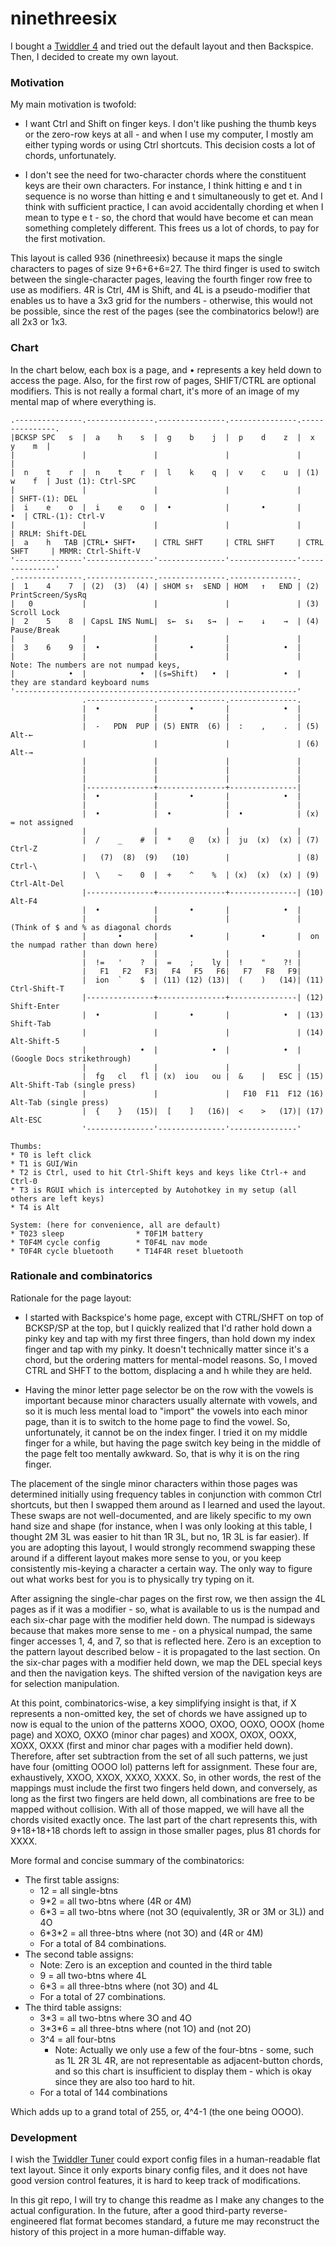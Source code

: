 # ninethreesix

I bought a [Twiddler 4](https://www.mytwiddler.com/) and tried out the default layout and then Backspice. Then, I decided to create my own layout.

### Motivation

My main motivation is twofold:

* I want Ctrl and Shift on finger keys. I don't like pushing the thumb keys or the zero-row keys at all - and when I use my computer, I mostly am either typing words or using Ctrl shortcuts. This decision costs a lot of chords, unfortunately.

* I don't see the need for two-character chords where the constituent keys are their own characters. For instance, I think hitting e and t in sequence is no worse than hitting e and t simultaneously to get et. And I think with sufficient practice, I can avoid accidentally chording et when I mean to type e t - so, the chord that would have become et can mean something completely different. This frees us a lot of chords, to pay for the first motivation.

This layout is called 936 (ninethreesix) because it maps the single characters to pages of size 9+6+6+6=27. The third finger is used to switch between the single-character pages, leaving the fourth finger row free to use as modifiers. 4R is Ctrl, 4M is Shift, and 4L is a pseudo-modifier that enables us to have a 3x3 grid for the numbers - otherwise, this would not be possible, since the rest of the pages (see the combinatorics below!) are all 2x3 or 1x3.

### Chart

In the chart below, each box is a page, and • represents a key held down to access the page. Also, for the first row of pages, SHIFT/CTRL are optional modifiers. This is not really a formal chart, it's more of an image of my mental map of where everything is.

```
.---------------.---------------.---------------.---------------.---------------.
|BCKSP SPC   s  |  a    h    s  |  g    b    j  |  p    d    z  |  x    y    m  |
|               |               |               |               |               |
|  n    t    r  |  n    t    r  |  l    k    q  |  v    c    u  | (1)   w    f  | Just (1): Ctrl-SPC
|               |               |               |               |               | SHFT-(1): DEL
|  i    e    o  |  i    e    o  |  •            |       •       |            •  | CTRL-(1): Ctrl-V
|               |               |               |               |               | RRLM: Shift-DEL
|  a    h   TAB |CTRL• SHFT•    | CTRL SHFT     | CTRL SHFT     | CTRL SHFT     | MRMR: Ctrl-Shift-V
'---------------'---------------'---------------'---------------'---------------'
.---------------.---------------.---------------.---------------.
|  1    4    7  | (2)  (3)  (4) | sHOM s↑  sEND | HOM   ↑   END | (2) PrintScreen/SysRq
|   0           |               |               |               | (3) Scroll Lock
|  2    5    8  | CapsL INS NumL|  s←  s↓   s→  |  ←    ↓    →  | (4) Pause/Break
|               |               |               |               |
|  3    6    9  |  •            |       •       |            •  |
|               |               |               |               | Note: The numbers are not numpad keys,
|            •  |            •  |(s=Shift)   •  |            •  |      they are standard keyboard nums
'---------------------------------------------------------------'
                .---------------.---------------.---------------.
                |  •            |       •       |            •  |
                |               |               |               |
                |  -   PDN  PUP | (5) ENTR  (6) |  :    ,    .  | (5) Alt-←
                |               |               |               | (6) Alt-→
                |               |               |               |
                |               |               |               |
                |               |               |               |
                |---------------+---------------+---------------|
                |  •            |       •       |            •  |
                |               |               |               |
                |  •            |  •            |  •            | (x) = not assigned
                |               |               |               |
                |  /    _    #  |  *    @   (x) |  ju  (x)  (x) | (7) Ctrl-Z
                |   (7)  (8)  (9)   (10)        |               | (8) Ctrl-\
                |  \    ~    0  |  +    ^    %  | (x)  (x)  (x) | (9) Ctrl-Alt-Del
                |---------------+---------------+---------------| (10) Alt-F4
                |  •            |       •       |            •  | 
                |               |               |               | (Think of $ and % as diagonal chords
                |       •       |       •       |       •       |  on the numpad rather than down here)
                |               |               |               |
                |  !=   '    ?  |  =    ;    ly |  !    "    ?! |
                |   F1   F2   F3|   F4   F5   F6|   F7   F8   F9|
                |  ion  `    $  | (11) (12) (13)|  (    )   (14)| (11) Ctrl-Shift-T
                |---------------+---------------+---------------| (12) Shift-Enter
                |  •            |       •       |            •  | (13) Shift-Tab
                |               |               |               | (14) Alt-Shift-5
                |            •  |            •  |            •  |           (Google Docs strikethrough)
                |               |               |               |
                |  fg   cl   fl | (x)  iou   ou |  &    |   ESC | (15) Alt-Shift-Tab (single press)
                |               |               |   F10  F11  F12 (16) Alt-Tab (single press)
                |  {    }   (15)|  [    ]   (16)|  <    >   (17)| (17) Alt-ESC
                '---------------'---------------'---------------'

Thumbs:
* T0 is left click
* T1 is GUI/Win
* T2 is Ctrl, used to hit Ctrl-Shift keys and keys like Ctrl-+ and Ctrl-0
* T3 is RGUI which is intercepted by Autohotkey in my setup (all others are left keys)
* T4 is Alt

System: (here for convenience, all are default)
* T023 sleep                * T0F1M battery
* T0F4M cycle config        * T0F4L nav mode
* T0F4R cycle bluetooth     * T14F4R reset bluetooth
```

### Rationale and combinatorics

Rationale for the page layout:
* I started with Backspice's home page, except with CTRL/SHFT on top of BCKSP/SP at the top, but I quickly realized that I'd rather hold down a pinky key and tap with my first three fingers, than hold down my index finger and tap with my pinky. It doesn't technically matter since it's a chord, but the ordering matters for mental-model reasons. So, I moved CTRL and SHFT to the bottom, displacing a and h while they are held.

* Having the minor letter page selector be on the row with the vowels is important because minor characters usually alternate with vowels, and so it is much less mental load to "import" the vowels into each minor page, than it is to switch to the home page to find the vowel. So, unfortunately, it cannot be on the index finger. I tried it on my middle finger for a while, but having the page switch key being in the middle of the page felt too mentally awkward. So, that is why it is on the ring finger.

The placement of the single minor characters within those pages was determined initially using frequency tables in conjunction with common Ctrl shortcuts, but then I swapped them around as I learned and used the layout. These swaps are not well-documented, and are likely specific to my own hand size and shape (for instance, when I was only looking at this table, I thought 2M 3L was easier to hit than 1R 3L, but no, 1R 3L is far easier). If you are adopting this layout, I would strongly recommend swapping these around if a different layout makes more sense to you, or you keep consistently mis-keying a character a certain way. The only way to figure out what works best for you is to physically try typing on it.

After assigning the single-char pages on the first row, we then assign the 4L pages as if it was a modifier - so, what is available to us is the numpad and each six-char page with the modifier held down. The numpad is sideways because that makes more sense to me - on a physical numpad, the same finger accesses 1, 4, and 7, so that is reflected here. Zero is an exception to the pattern layout described below - it is propagated to the last section. On the six-char pages with a modifier held down, we map the DEL special keys and then the navigation keys. The shifted version of the navigation keys are for selection manipulation.

At this point, combinatorics-wise, a key simplifying insight is that, if X represents a non-omitted key, the set of chords we have assigned up to now is equal to the union of the patterns XOOO, OXOO, OOXO, OOOX (home page) and XOXO, OXXO (minor char pages) and XOOX, OXOX, OOXX, XOXX, OXXX (first and minor char pages with a modifier held down). Therefore, after set subtraction from the set of all such patterns, we just have four (omitting OOOO lol) patterns left for assignment. These four are, exhaustively, XXOO, XXOX, XXXO, XXXX. So, in other words, the rest of the mappings must include the first two fingers held down, and conversely, as long as the first two fingers are held down, all combinations are free to be mapped without collision. With all of those mapped, we will have all the chords visited exactly once. The last part of the chart represents this, with 9+18+18+18 chords left to assign in those smaller pages, plus 81 chords for XXXX.

More formal and concise summary of the combinatorics:

* The first table assigns:
  * 12 = all single-btns
  * 9\*2 = all two-btns where (4R or 4M)
  * 6\*3 = all two-btns where (not 3O (equivalently, 3R or 3M or 3L)) and 4O
  * 6\*3\*2 = all three-btns where (not 3O) and (4R or 4M)
  * For a total of 84 combinations.
* The second table assigns:
  * Note: Zero is an exception and counted in the third table
  * 9 = all two-btns where 4L
  * 6\*3 = all three-btns where (not 3O) and 4L
  * For a total of 27 combinations.
* The third table assigns:
  * 3\*3 = all two-btns where 3O and 4O
  * 3\*3\*6 = all three-btns where (not 1O) and (not 2O)
  * 3^4 = all four-btns
    * Note: Actually we only use a few of the four-btns - some, such as 1L 2R 3L 4R, are not representable as adjacent-button chords, and so this chart is insufficient to display them - which is okay since they are also too hard to hit.
  * For a total of 144 combinations

Which adds up to a grand total of 255, or, 4^4-1 (the one being OOOO).

### Development

I wish the [Twiddler Tuner](https://tuner.mytwiddler.com/) could export config files in a human-readable flat text layout. Since it only exports binary config files, and it does not have good version control features, it is hard to keep track of modifications.

In this git repo, I will try to change this readme as I make any changes to the actual configuration. In the future, after a good third-party reverse-engineered flat format becomes standard, a future me may reconstruct the history of this project in a more human-diffable way.
